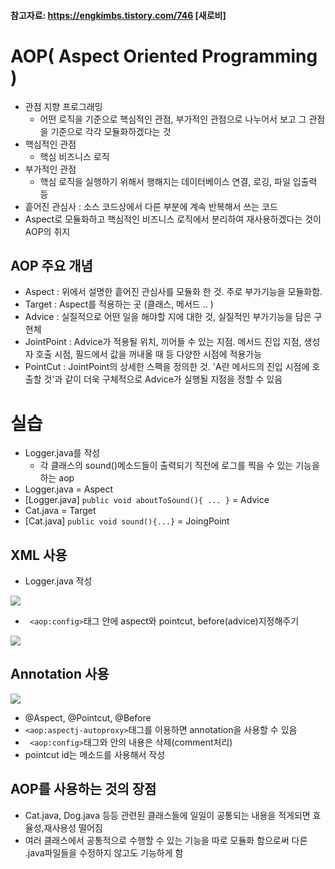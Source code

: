 
#### 참고자료: https://engkimbs.tistory.com/746 [새로비]


# AOP( Aspect Oriented Programming )
* 관점 지향 프로그래밍
  * 어떤 로직을 기준으로 핵심적인 관점, 부가적인 관점으로 나누어서 보고 그 관점을 기준으로 각각 모듈화하겠다는 것
* 핵심적인 관점
  * 핵심 비즈니스 로직
* 부가적인 관점
  * 핵심 로직을 실행하기 위해서 행해지는 데이터베이스 연결, 로깅, 파일 입출력 등
* 흩어진 관심사 : 소스 코드상에서 다른 부분에 계속 반복해서 쓰는 코드
* Aspect로 모듈화하고 핵심적인 비즈니스 로직에서 분리하여 재사용하겠다는 것이 AOP의 취지


## AOP 주요 개념

* Aspect : 위에서 설명한 흩어진 관심사를 모듈화 한 것. 주로 부가기능을 모듈화함.
* Target : Aspect를 적용하는 곳 (클래스, 메서드 .. )
* Advice : 실질적으로 어떤 일을 해야할 지에 대한 것, 실질적인 부가기능을 담은 구현체
* JointPoint : Advice가 적용될 위치, 끼어들 수 있는 지점. 메서드 진입 지점, 생성자 호출 시점, 필드에서 값을 꺼내올 때 등 다양한 시점에 적용가능
* PointCut : JointPoint의 상세한 스펙을 정의한 것. 'A란 메서드의 진입 시점에 호출할 것'과 같이 더욱 구체적으로 Advice가 실행될 지점을 정할 수 있음

# 실습
* Logger.java를 작성
  * 각 클래스의 sound()메소드들이 출력되기 직전에 로그를 찍을 수 있는 기능을 하는 aop
* Logger.java = Aspect
* [Logger.java] ```public void aboutToSound(){ ... }``` = Advice
* Cat.java = Target
* [Cat.java] ```public void sound(){...}``` = JoingPoint

## XML 사용

* Logger.java 작성

<img src="https://user-images.githubusercontent.com/48792230/112744419-f0c4bd80-8fda-11eb-9b06-70d2fd1814f5.png">

* ``` <aop:config>```태그 안에 aspect와 pointcut, before(advice)지정해주기

<img src="https://user-images.githubusercontent.com/48792230/112744411-e86c8280-8fda-11eb-83a7-72958f5bb219.png">





## Annotation 사용

<img src="https://user-images.githubusercontent.com/48792230/112744420-f0c4bd80-8fda-11eb-857d-b9c1b521d0f0.png">

* @Aspect, @Pointcut, @Before
* ```<aop:aspectj-autoproxy>```태그를 이용하면 annotation을 사용할 수 있음
* ``` <aop:config>```태그와 안의 내용은 삭제(comment처리)
* pointcut id는 메소드를 사용해서 작성 


## AOP를 사용하는 것의 장점
* Cat.java, Dog.java 등등 관련된 클래스들에 일일이 공통되는 내용을 적게되면 효율성,재사용성 떨어짐
* 여러 클래스에서 공통적으로 수행할 수 있는 기능을 따로 모듈화 함으로써 다른 .java파일들을 수정하지 않고도 기능하게 함
